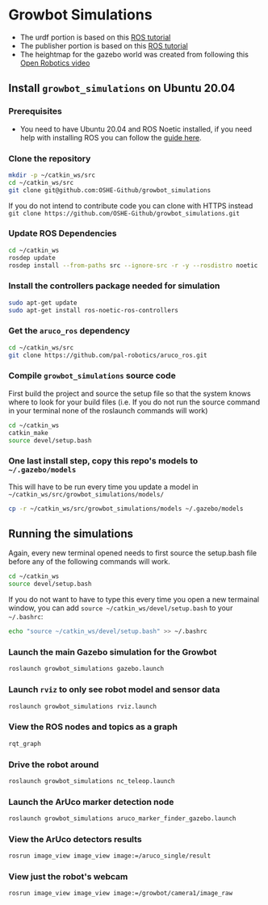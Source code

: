 # Growbot Simulations

- The urdf portion is based on this [ROS tutorial](https://wiki.ros.org/urdf/Tutorials/Building%20a%20Visual%20Robot%20Model%20with%20URDF%20from%20Scratch)
- The publisher portion is based on this [ROS tutorial](https://wiki.ros.org/ROS/Tutorials/WritingPublisherSubscriber%28c%2B%2B%29)
- The heightmap for the gazebo world was created from following this [Open Robotics video](https://vimeo.com/58409707)

## Install `growbot_simulations` on Ubuntu 20.04

### Prerequisites

- You need to have Ubuntu 20.04 and ROS Noetic installed, if you need help with installing ROS you can follow the [guide here](install_noetic_bare_metal.md).

### Clone the repository

```sh
mkdir -p ~/catkin_ws/src
cd ~/catkin_ws/src
git clone git@github.com:OSHE-Github/growbot_simulations
```

If you do not intend to contribute code you can clone with HTTPS instead `git clone https://github.com/OSHE-Github/growbot_simulations.git`

### Update ROS Dependencies

```sh
cd ~/catkin_ws
rosdep update
rosdep install --from-paths src --ignore-src -r -y --rosdistro noetic
```

### Install the controllers package needed for simulation

```sh
sudo apt-get update
sudo apt-get install ros-noetic-ros-controllers
```

### Get the `aruco_ros` dependency

```sh
cd ~/catkin_ws/src
git clone https://github.com/pal-robotics/aruco_ros.git
```

### Compile `growbot_simulations` source code

First build the project and source the setup file so that the system knows where to look for your build files (i.e. If you do not run the source command in your terminal none of the roslaunch commands will work)

```sh
cd ~/catkin_ws
catkin_make
source devel/setup.bash
```

### One last install step, copy this repo's models to `~/.gazebo/models`

This will have to be run every time you update a model in
`~/catkin_ws/src/growbot_simulations/models/`

```sh
cp -r ~/catkin_ws/src/growbot_simulations/models ~/.gazebo/models
```

## Running the simulations

Again, every new terminal opened needs to first source the setup.bash file before any of the following commands will work.

```sh
cd ~/catkin_ws
source devel/setup.bash
```

If you do not want to have to type this every time you open a new termainal window, you can add `source
~/catkin_ws/devel/setup.bash` to your `~/.bashrc`:

```sh
echo "source ~/catkin_ws/devel/setup.bash" >> ~/.bashrc
```

### Launch the main Gazebo simulation for the Growbot

```sh
roslaunch growbot_simulations gazebo.launch
```

### Launch `rviz` to only see robot model and sensor data

```sh
roslaunch growbot_simulations rviz.launch
```

### View the ROS nodes and topics as a graph
 
```sh
rqt_graph
```

### Drive the robot around

```sh
roslaunch growbot_simulations nc_teleop.launch
```

### Launch the ArUco marker detection node

```sh
roslaunch growbot_simulations aruco_marker_finder_gazebo.launch
```

### View the ArUco detectors results

```sh
rosrun image_view image_view image:=/aruco_single/result
```

### View just the robot's webcam

```sh
rosrun image_view image_view image:=/growbot/camera1/image_raw
```
